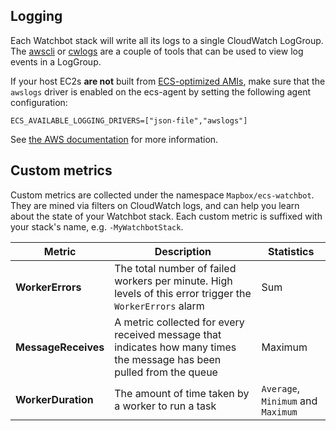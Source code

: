 ## Logging

Each Watchbot stack will write all its logs to a single CloudWatch LogGroup. The [awscli](http://docs.aws.amazon.com/cli/latest/reference/logs/index.html) or [cwlogs](https://github.com/mapbox/cwlogs) are a couple of tools that can be used to view log events in a LogGroup.

If your host EC2s **are not** built from [ECS-optimized AMIs](http://docs.aws.amazon.com/AmazonECS/latest/developerguide/ecs-optimized_AMI.html), make sure that the `awslogs` driver is enabled on the ecs-agent by setting the following agent configuration:

```
ECS_AVAILABLE_LOGGING_DRIVERS=["json-file","awslogs"]
```

See [the AWS documentation](http://docs.aws.amazon.com/AmazonECS/latest/developerguide/using_awslogs.html) for more information.

## Custom metrics

Custom metrics are collected under the namespace `Mapbox/ecs-watchbot`. They are mined via filters on CloudWatch logs, and can help you learn about the state of your Watchbot stack. Each custom metric is suffixed with your stack's name, e.g. `-MyWatchbotStack`.

Metric | Description | Statistics
--- | --- | ---
**WorkerErrors** | The total number of failed workers per minute. High levels of this error trigger the `WorkerErrors` alarm | Sum
**MessageReceives** | A metric collected for every received message that indicates how many times the message has been pulled from the queue | Maximum
**WorkerDuration** | The amount of time taken by a worker to run a task | `Average`, `Minimum` and `Maximum`
